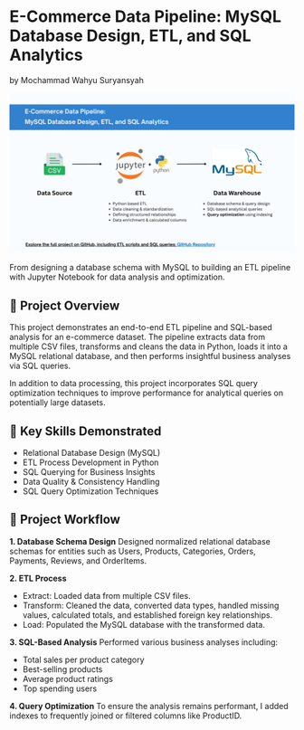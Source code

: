 # E-Commerce Data Pipeline: MySQL Database Design, ETL, and SQL Analytics
by Mochammad Wahyu Suryansyah

![Architecture](./pipeline_arch.png)

From designing a database schema with MySQL to building an ETL pipeline with Jupyter Notebook for data analysis and optimization.

## 📌 Project Overview
This project demonstrates an end-to-end ETL pipeline and SQL-based analysis for an e-commerce dataset. The pipeline extracts data from multiple CSV files, transforms and cleans the data in Python, loads it into a MySQL relational database, and then performs insightful business analyses via SQL queries.

In addition to data processing, this project incorporates SQL query optimization techniques to improve performance for analytical queries on potentially large datasets.

## 🎯 Key Skills Demonstrated
- Relational Database Design (MySQL)
- ETL Process Development in Python
- SQL Querying for Business Insights
- Data Quality & Consistency Handling
- SQL Query Optimization Techniques

## 🔗 Project Workflow
**1. Database Schema Design**
Designed normalized relational database schemas for entities such as Users, Products, Categories, Orders, Payments, Reviews, and OrderItems.

**2. ETL Process**
- Extract: Loaded data from multiple CSV files.
- Transform: Cleaned the data, converted data types, handled missing values, calculated totals, and established foreign key relationships.
- Load: Populated the MySQL database with the transformed data.

**3. SQL-Based Analysis**
Performed various business analyses including:

- Total sales per product category
- Best-selling products
- Average product ratings
- Top spending users

**4. Query Optimization**
To ensure the analysis remains performant, I added indexes to frequently joined or filtered columns like ProductID.